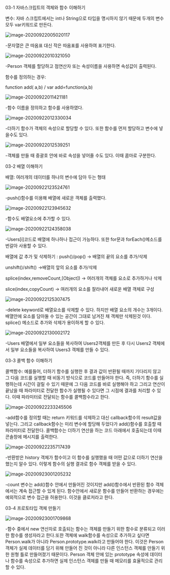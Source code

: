03-1 자바스크립트의 객체와 함수 이해하기

변수: 자바 스크립트에서는 int나 String으로 타입을 명시하지 않기 때문에 두개의 변수 모두 var키워드로 만든다.

![image-20200922005020117](C:\Users\chaeh\AppData\Roaming\Typora\typora-user-images\image-20200922005020117.png)

-문자열은 큰 따옴표 대신 작은 따옴표를 사용하여 표기한다.

![image-20200922010321050](C:\Users\chaeh\AppData\Roaming\Typora\typora-user-images\image-20200922010321050.png)

-Person 객체를 할당하고 점연산자 또는 속성이름을 사용하면 속성값이 출력된다.

함수를 정의하는 경우:

function add( a,b) / var add=function(a,b) 

![image-20200922011421181](C:\Users\chaeh\AppData\Roaming\Typora\typora-user-images\image-20200922011421181.png)

-함수 이름을 정의하고 함수를 사용하였다.

![image-20200922012330034](C:\Users\chaeh\AppData\Roaming\Typora\typora-user-images\image-20200922012330034.png)

-더하기 함수가 객체의 속성으로 할당할 수 있다. 또한 함수를 먼저 할당하고 변수에 넣을수도 있다.

![image-20200922012539251](C:\Users\chaeh\AppData\Roaming\Typora\typora-user-images\image-20200922012539251.png)

-객체를 만들 때 중괄호 안에 바로 속성을 넣어줄 수도 있다. 이때 콤마로 구분한다.



03-2 배열 이해하기

배열: 여러개의 데이터를 하나의 변수에 담아 두는 형태

![image-20200922123524761](C:\Users\chaeh\AppData\Roaming\Typora\typora-user-images\image-20200922123524761.png)

-push()함수를 이용해 배열에 새로운 객체를 출력했다.

![image-20200922123945632](C:\Users\chaeh\AppData\Roaming\Typora\typora-user-images\image-20200922123945632.png)

-함수도 배열요소에 추가할 수 있다.

![image-20200922124358038](C:\Users\chaeh\AppData\Roaming\Typora\typora-user-images\image-20200922124358038.png)

-Users[i]코드로 배열에 하나하나 접근이 가능하다. 또한 for문과 forEach()메소드를 번갈아 사용할 수 있다.

배열에 값 추가 및 삭제하기 : push()/pop() -> 배열의 끝의 요소를 추가/삭제

unshift()/shift() ->배열의 앞의 요소를 추가/삭제

splice(index,removeCount,[Object]) -> 여러개의 객체를 요소로 추가하거나 삭제

slice(index,copyCount) -> 여러개의 요소를 잘라내어 새로운 배열 객체로 구성

![image-20200922125307475](C:\Users\chaeh\AppData\Roaming\Typora\typora-user-images\image-20200922125307475.png)

-delete keyword로 배열요소를 삭제할 수 있다. 하지만 배열 요소의 개수는 3개이다. 배열안에 요소를 담아둘 수 있는 공간이 그대로 남겨진 채 객체만 삭제된것 이다. splice() 메소드로 추가와 삭제가 용이하게 할 수 있다.

![image-20200922130002172](C:\Users\chaeh\AppData\Roaming\Typora\typora-user-images\image-20200922130002172.png)

-Users 배열에서 일부 요소들을 복사하여 Users2객체를 만든 후 다시 Users2 객체에서 일부 요소들을 복사하여 Users3 객체를 만들 수 있다.	



03-3 콜백 함수 이해하기

콜백함수:  예를들어, 더하기 함수를 실행한 후 결과 값이 반환될 때까지 기다리지 않고 그 다음 코드를 실행할 때 비동기 방식으로 코드를 만들어야 한다. 즉, 더하기 함수를 실행하는데 시간이 걸릴 수 있기 때문에 그 다음 코드를 바로 실행해야 하고 그리고 연산이 끝났을 때 파라미터로 전달한 함수가 실행될 수 있다면 그 시점에 결과를 처리할 수 있다. 이때 파라미터로 전달되는 함수를 콜백함수라고 한다.

![image-20200922233245506](C:\Users\chaeh\AppData\Roaming\Typora\typora-user-images\image-20200922233245506.png)

-add함수를 정의할 때는 return 키워드를 삭제하고 대신 callback함수의 result값을 넣는다. 그리고 callback함수는 미리 변수에 할당해 두었다가 add()함수를 호출할 때 파라미터로 전달한다. 콜백함수는 더하기 연산을 하는 코드 아래에서 호출되는데 이때 콘솔창에 메시지를 출력한다.

![image-20200922235717439](C:\Users\chaeh\AppData\Roaming\Typora\typora-user-images\image-20200922235717439.png)

-반환받은 history 객체가 함수이고 이 함수를 실행했을 때 어떤 값으로 더하기 연산을 했는지 알수 있다. 이렇게 함수의 실행 결과로 함수 객체를 받을 수 있다.

![image-20200923001205232](C:\Users\chaeh\AppData\Roaming\Typora\typora-user-images\image-20200923001205232.png)

-count 변수는 add()함수 안에서 만들어진 것이지만 add()함수에서 반환된 함수 객체에서는 계속 접근할 수 있게 된다. 함수안에서 새로운 함수를 만들어 반환하는 경우에는 예외적으로 변수 접근을 허용한다. 이것을 클로저라고 한다.



03-4 프로토타입 객체 만들기

![image-20200923001709868](C:\Users\chaeh\AppData\Roaming\Typora\typora-user-images\image-20200923001709868.png)

-함수 중에서 new 연산자로 호출되는 함수는 객체를 만들기 위한 함수로 분류되고 이러한 함수를 생성자라고 한다.또한 객체에 walk함수를 속성으로 추가하고 싶다면 Person.walk가 아니라 Person.prototype.walk라고 만들어야 한다. 이것은 Person객체가 실제 데이터를 담기 위해 만들어 진 것이 아니라 다른 인스턴스 객체를 만들기 위한 원형 틀로 만들어졌기 때문이다. Person 객체 안에 있는  prototype 속성에 데이터나 함수를 속성으로 추가하면 실제 인스턴스 객체를 만들 때 메모리를 효율적으로 관리할 수 있다.